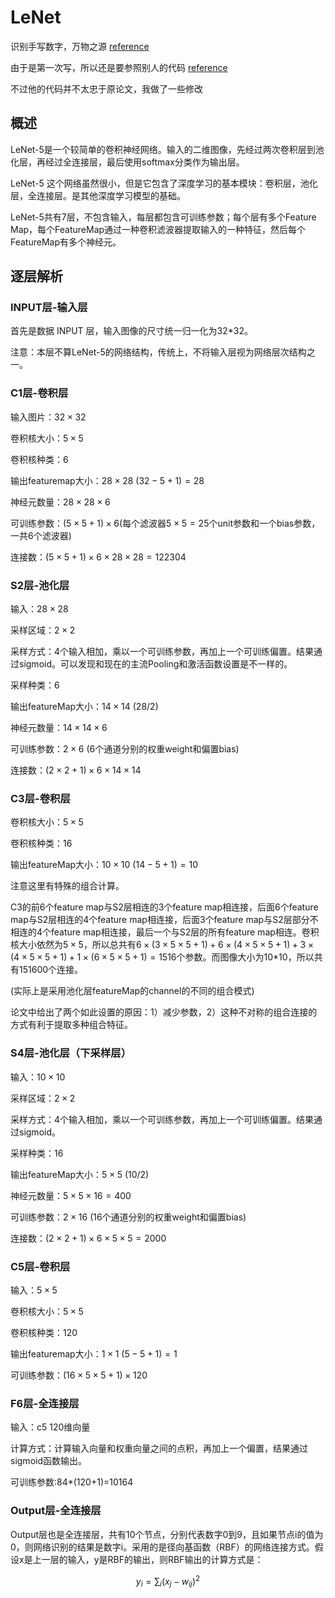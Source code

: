 # LeNet

识别手写数字，万物之源
[reference](https://cuijiahua.com/blog/2018/01/dl_3.html)

由于是第一次写，所以还是要参照别人的代码
[reference](https://github.com/ChawDoe/LeNet5-MNIST-PyTorch)

不过他的代码并不太忠于原论文，我做了一些修改

## 概述

LeNet-5是一个较简单的卷积神经网络。输入的二维图像，先经过两次卷积层到池化层，再经过全连接层，最后使用softmax分类作为输出层。

LeNet-5 这个网络虽然很小，但是它包含了深度学习的基本模块：卷积层，池化层，全连接层。是其他深度学习模型的基础。

LeNet-5共有7层，不包含输入，每层都包含可训练参数；每个层有多个Feature Map，每个FeatureMap通过一种卷积滤波器提取输入的一种特征，然后每个FeatureMap有多个神经元。

## 逐层解析

### INPUT层-输入层

首先是数据 INPUT 层，输入图像的尺寸统一归一化为32*32。

注意：本层不算LeNet-5的网络结构，传统上，不将输入层视为网络层次结构之一。

### C1层-卷积层

输入图片：$32 \times 32$

卷积核大小：$5 \times 5$

卷积核种类：$6$

输出featuremap大小：$28 \times 28$ $(32-5+1)=28$

神经元数量：$28 \times 28 \times 6$

可训练参数：$(5 \times 5 + 1)\times 6$(每个滤波器$5 \times 5=25$个unit参数和一个bias参数，一共6个滤波器)

连接数：$(5\times 5+1)\times 6\times 28\times 28=122304$

### S2层-池化层

输入：$28 \times 28$

采样区域：$2 \times 2$

采样方式：4个输入相加，乘以一个可训练参数，再加上一个可训练偏置。结果通过sigmoid。可以发现和现在的主流Pooling和激活函数设置是不一样的。

采样种类：$6$

输出featureMap大小：$14 \times 14$ $(28 / 2)$

神经元数量：$14 \times 14 \times 6$

可训练参数：$2 \times 6$ (6个通道分别的权重weight和偏置bias)

连接数：$(2 \times 2 + 1) \times 6 \times 14 \times 14$

### C3层-卷积层

卷积核大小：$5 \times 5$

卷积核种类：$16$

输出featureMap大小：$10 \times 10$ $(14 - 5 + 1) = 10$

注意这里有特殊的组合计算。

C3的前6个feature map与S2层相连的3个feature map相连接，后面6个feature map与S2层相连的4个feature map相连接，后面3个feature map与S2层部分不相连的4个feature map相连接，最后一个与S2层的所有feature map相连。卷积核大小依然为$5\times 5$，所以总共有$6\times (3\times 5\times 5+1)+6\times (4\times 5\times 5+1)+3\times (4\times 5\times 5+1)+1\times (6\times 5\times 5+1)=1516$个参数。而图像大小为10*10，所以共有151600个连接。

(实际上是采用池化层featureMap的channel的不同的组合模式)

论文中给出了两个如此设置的原因：1）减少参数，2）这种不对称的组合连接的方式有利于提取多种组合特征。

### S4层-池化层（下采样层）

输入：$10 \times 10$

采样区域：$2 \times 2$

采样方式：4个输入相加，乘以一个可训练参数，再加上一个可训练偏置。结果通过sigmoid。

采样种类：$16$

输出featureMap大小：$5 \times 5$ $(10 / 2)$

神经元数量：$5 \times 5 \times 16 = 400$

可训练参数：$2 \times 16$ (16个通道分别的权重weight和偏置bias)

连接数：$(2 \times 2 + 1) \times 6 \times 5 \times 5 = 2000$

### C5层-卷积层

输入：$5 \times 5$

卷积核大小：$5 \times 5$

卷积核种类：$120$

输出featuremap大小：$1 \times 1$ $(5-5+1)=1$

可训练参数：$(16 \times 5 \times 5 + 1)\times 120$

### F6层-全连接层

输入：c5 120维向量

计算方式：计算输入向量和权重向量之间的点积，再加上一个偏置，结果通过sigmoid函数输出。

可训练参数:84*(120+1)=10164

### Output层-全连接层

Output层也是全连接层，共有10个节点，分别代表数字0到9，且如果节点i的值为0，则网络识别的结果是数字i。采用的是径向基函数（RBF）的网络连接方式。假设x是上一层的输入，y是RBF的输出，则RBF输出的计算方式是：

$$y_i = \sum_i(x_j - w_{ij})^2$$